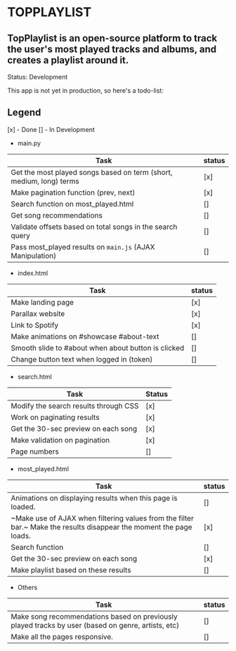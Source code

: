 # TOPPLAYLIST

## TopPlaylist is an open-source platform to track the user's most played tracks and albums, and creates a playlist around it.

Status: Development

This app is not yet in production, so here's a todo-list:

## Legend
[x] - Done
[] - In Development

* main.py

| Task | status |
| ---- | ------ |
| Get the most played songs based on term (short, medium, long) terms | [x] |
| Make pagination function (prev, next) | [x] |
| Search function on most_played.html | [] |
| Get song recommendations | [] |
| Validate offsets based on total songs in the search query | [] |
| Pass most_played results on `main.js` (AJAX Manipulation) | [] |

* index.html

| Task | status |
| ---- | ------ |
| Make landing page | [x] |
| Parallax website | [x] |
| Link to Spotify | [x] |
| Make animations on #showcase #about-text | [] |
| Smooth slide to #about when about button is clicked | [] |
| Change button text when logged in (token) | [] |


* search.html

| Task | Status |
| ---- | ------ |
| Modify the search results through CSS | [x] |
| Work on paginating results | [x] |
| Get the 30-sec preview on each song | [x] |
| Make validation on pagination | [x] |
| Page numbers | [] |

* most_played.html

| Task | status |
| ---- | ------ |
| Animations on displaying results when this page is loaded. | [] |
| ~Make use of AJAX when filtering values from the filter bar.~ Make the results disappear the moment the page loads. | [x] |
| Search function | [] |
| Get the 30-sec preview on each song | [x] |
| Make playlist based on these results | [] |

* Others

| Task | status |
| ---- | ------ |
| Make song recommendations based on previously played tracks by user (based on genre, artists, etc) | [] |
| Make all the pages responsive. | [] |

